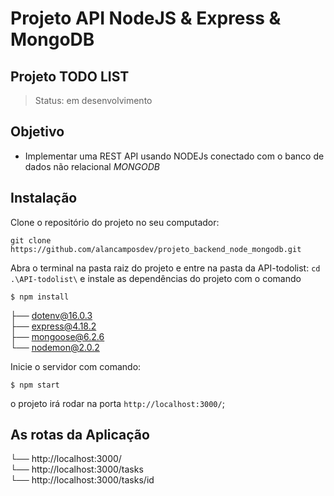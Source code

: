 # Projeto API NodeJS & Express & MongoDB


## Projeto TODO LIST
> Status: em desenvolvimento

## Objetivo 

- Implementar uma REST API usando NODEJs conectado com o banco de dados não relacional _MONGODB_
  
  
## Instalação

Clone o repositório do projeto no seu computador: 
```git
git clone https://github.com/alancamposdev/projeto_backend_node_mongodb.git
``` 


Abra o terminal na pasta raiz do projeto e entre na pasta da API-todolist: `cd .\API-todolist\` e instale as dependências do projeto com o comando 
```shell 
$ npm install 
```

├── dotenv@16.0.3  
├── express@4.18.2  
├── mongoose@6.2.6  
└── nodemon@2.0.2    

Inicie o servidor com comando:

``` 
$ npm start 
``` 

o projeto irá rodar na porta 
` http://localhost:3000/ `;


## As rotas da Aplicação

└── http://localhost:3000/      \
└── http://localhost:3000/tasks  
└── http://localhost:3000/tasks/id  


